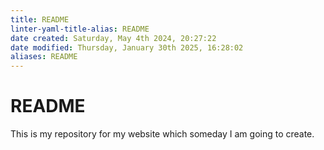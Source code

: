 ```yaml
---
title: README
linter-yaml-title-alias: README
date created: Saturday, May 4th 2024, 20:27:22
date modified: Thursday, January 30th 2025, 16:28:02
aliases: README
---
```


# README

This is my repository for my website which someday I am going to create.
